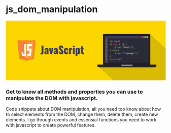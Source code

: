 # js_dom_manipulation

![js](https://github.com/Yudai-creator/js_dom_manipulation/blob/master/javascript-illustration.png)

### Get to know all methods and properties you can use to manipulate the DOM with javascript.

Code snippets about DOM manipulation, all you need too know about how to select elements from the DOM, change them, delete them, create new elements.
I go through events and essensial functions you need to work with javascript to create powerful features.
